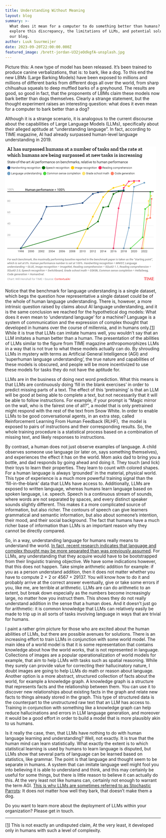 ```yaml
---
title: Understanding Without Meaning
layout: blog
summary: >-
  What does it mean for a computer to do something better than humans? We
  explore this discrepancy, the limitations of LLMs, and potential solutions in
  our blog.
author: Luuk Suurmeijer
date: 2023-09-20T22:00:00.000Z
featured_image: /brett-jordan-U32jeOdkgfA-unsplash.jpg
---
```


Picture this: A new type of model has been released. It’s been trained to produce canine verbalizations, that is: to bark, like a dog. To this end the new LBMs (Large Barking Models) have been exposed to millions and millions of different barks from different dogs all over the world, from sharp chihuahua squeals to deep muffled barks of a greyhound. The results are good, so good in fact, that the proponents of LBMs claim these models now bark better than dogs themselves. Clearly a strange statement, but the thought experiment raises an interesting question: what does it even mean for a computer to bark better than a dog?

Although it is a strange scenario, it is analogous to the current discourse about the capabilities of Large
Language Models (LLMs), specifically about their alleged aptitude at “understanding language”. In fact, according to TIME magazine, AI had already surpassed human-level language understanding in 2019.

![](/Picture1.png "[SOURCE, https://time.com/6300942/ai-progress-charts/]")

Notice that the benchmark for language understanding is a single dataset, which begs the question how representative a single dataset could be of the whole of human language understanding. There is, however, a more intrinsic question raised by claims about AI language understanding, and it is the same conclusion we reached for
the hypothetical dog models: What does it even mean to ‘understand language’ for a machine? Language is a system of communication and the expression of complex thought that developed in humans over the course of millennia, and in humans only.[\[1\] ](#_ftn1)While it is true that LLMs can imitate humans well, you wouldn’t say that an
LLM imitates a human better than a human. The presentation of the abilities of LLMs similar to the figure from TIME magazine anthropomorphizes LLMs in a way that is not true to what these models actually can do. By shrouding LLMs in mystery with terms as Artificial General Intelligence (AGI) and ‘superhuman language understanding’, the true nature and capabilities of these models is obscured, and people will be more incentivized to use these models for tasks they do not have the aptitude for.

LLMs are in the business of doing next word prediction. What this means is that LLMs are continuously doing ‘fill in the blank exercises’ in order to predict missing parts of a text. The effect of this ‘pretraining’ is that an LLM will be good at being able to complete a text, but not necessarily that it will be able to follow instructions. For example, if your prompt is “Magic mirror on the wall, who is the fairest one of all?”, a model that is only pretrained might respond with the rest of the text from Snow White. In order to enable LLMs to be good conversational agents, in an extra step, called Reinforcement Learning From Human Feedback (RLHF),  the model is exposed to pairs of instructions and their corresponding results. So, the whole training procedure is a statistical process based on a combination of missing text, and likely responses to instructions.

By contrast, a human does not just observe examples of language. A child observes someone use language (or later on, says something themselves), and experiences the effect it has on the world. Mom asks dad to bring you a bottle, and dad responds by going ahead and doing it. They touch (and lick) their toys to learn their properties. They learn to count with colored shapes. For a human language is always ‘grounded’ in the material, physical world. This type of experience is a much more powerful training signal than the ‘fill-in-the-blank’ data that LLMs have access to. Additionally, LLMs are exposed to written language, whereas humans learn language based on spoken language, i.e. speech. Speech is a continuous stream of sounds, where words are not separated by spaces, and every distinct speaker sounds slightly different. This makes it a more complicated source of information, but also richer. The contours of speech can give learners grammatical and semantic information, but also about someone’s
intention, their mood, and their social background. The fact that humans have a much richer base of information than LLMs is an important reason why they cannot be directly compared.

So, in a way, understanding language for humans really means to understand the world. [In fact, recent research indicates that language and complex thought may be more separated than was previously assumed](https://evlab.mit.edu/assets/papers/Fedorenko_%26_Varley_2016_ANYAS.pdf). For LLMs, any understanding that they acquire would have to be bootstrapped from their linguistic training objective. We have some indications however, that this does not happen. Take simple arithmetic addition for example: if you as a
person understand addition, then it does not matter whether you have to compute 2 + 2 or 4567 + 29137. You will know how to do it and probably arrive at the correct answer eventually, give or take some errors if you, like me, are
terrible at arithmetic. LLMs are can do arithmetic to an extent, but break down especially as the numbers become increasingly large, no matter how you instruct them. This shows they do not really understand addition in the sense that a human does. And it doesn’t just go for arithmetic: it is common knowledge that LLMs can relatively easily be made to trip up in all sorts of tasks involving language in ways that are trivial for humans.

I paint a rather grim picture for those who are excited about the human abilities of LLMs, but there are possible avenues for solutions. There is an increasing effort to train LLMs in conjunction with some world model. The main idea of a world model is that it is some representation that contains knowledge about how the world works, that is not represented in language. Collections of images are a popular operationalization of world models for example, that aim to help LLMs with tasks such as spatial reasoning. While they surely can provide value for correcting their hallucinatory nature, I doubt images are going to help LLMs do math or reason about language. Another option is a more abstract, structured collection of facts about the world, for example a knowledge graph. A knowledge graph is a structure that represents facts and the relationship between them. You can use it to discover new relationships about existing facts in the graph and relate new facts to things already stored in the graph. This type of structured data is the counterpart to the unstructured raw text that an LLM has access to. Training in conjunction with something like a knowledge graph can help reduce hallucinations and errors in LLM language generation, and moreover it would be a good effort in order to build a model that is more plausibly akin to us humans.

Is it really the case, then, that LLMs have nothing to do with human language learning and understanding? Well, not exactly. It is true that the human mind can learn statistically. What exactly the extent is to which statistical learning is used by humans to learn language is disputed, but LLMs show that several parts of language can be learned based on statistics, like grammar. The point is that language and thought seem to be separate in humans. A system that can imitate language well might fool you into believing it is able to understand and think, and this may certainly be useful for some things, but there is little reason to believe it can actually do this. At the very least not like humans can, certainly not enough to warrant the term AGI. [This is why LLMs are sometimes referred to as
Stochastic Parrots](https://en.wikipedia.org/wiki/Stochastic_parrot): It does not matter how well they bark, that doesn’t make them a dog.

Do you want to learn more about the deployment of LLMs within your organization? Please get in touch.

***

[\[1\]](#_ftnref1) This is not exactly an undisputed claim, At the
very least, it developed only in humans with such a level of complexity.
